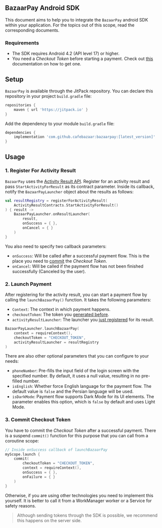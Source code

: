 ## BazaarPay Android SDK

This document aims to help you to integrate the `BazaarPay` android SDK within your application. For
the topics out of this scope, read the corresponding documents.

### Requirements

- The SDK requires Android 4.2 (API level 17) or higher.
- You need a *Checkout Token* before starting a payment. Check out [this]() documentation on
  how to get one.

## Setup

`BazaarPay` is available through the JitPack repository. You can declare this repository in your
project `build.gradle` file:

```groovy
repositories {
    maven { url 'https://jitpack.io' }
}
```

Add the dependency to your module `build.gradle` file:

```groovy
dependencies {
    implementation 'com.github.cafebazaar:bazaarpay:[latest_version]'
}
```

## Usage

### 1. Register For Activity Result

`BazaarPay` uses
the [Activity Result API](https://developer.android.com/training/basics/intents/result). Register
for an activity result and pass `StartActivityForResult` as its contract parameter. Inside its
callback, notify the `BazaarPayLauncher` object about the results as follows:

```kotlin
val resultRegistry = registerForActivityResult(
    ActivityResultContracts.StartActivityForResult()
) { result ->
    BazaarPayLauncher.onResultLauncher(
        result,
        onSuccess = { },
        onCancel = { }
    )
}
```

You also need to specify two callback parameters:

* `onSuccess`: Will be called after a successful payment flow. This is the place you need
  to [commit](#3-commit-checkout-token) the *Checkout Token*.
* `onCancel`: Will be called if the payment flow has not been finished successfully (Canceled by the
  user).

### 2. Launch Payment

After registering for the activity result, you can start a payment flow by calling
the `launchBazaarPay()` function. It takes the following parameters:

* `Context`: The context in which payment happens.
* `checkoutToken`: The token you [generated before](#requirements).
* `activityResultLauncher`: The launcher you [just registered](#1-register-for-activity-result) for
  its result.

```kotlin
BazaarPayLauncher.launchBazaarPay(
    context = requireContext(),
    checkoutToken = "CHECKOUT_TOKEN",
    activityResultLauncher = resultRegistry
)
```

There are also other optional parameters that you can configure to your needs:

* `phoneNumber`: Pre-fills the input field of the login screen with the specified number. By
  default, it uses a null value, resulting in no pre-filled number.
* `isEnglish`: Whether force English language for the payment flow. The default value is `false` and
  the Persian language will be used.
* `isDarkMode`: Payment flow supports Dark Mode for its UI elements. The parameter enables this
  option, which is `false` by default and uses Light Mode.

### 3. Commit Checkout Token

You have to commit the *Checkout Token* after a successful payment. There is a suspend `commit()`
function for this purpose that you can call from a coroutine scope:

```kotlin
// Inside onSuccess callback of launchBazaarPay
myScope.launch {
    commit(
        checkoutToken = "CHECKOUT_TOKEN",
        context = requireContext(),
        onSuccess = { },
        onFailure = { }
    )
}
```

Otherwise, if you are using other technologies you need to implement this yourself. It is better to
call it from a WorkManager worker or a Service for safety reasons.

> Although sending tokens through the SDK is possible, we recommend this happens on the server
> side. 

